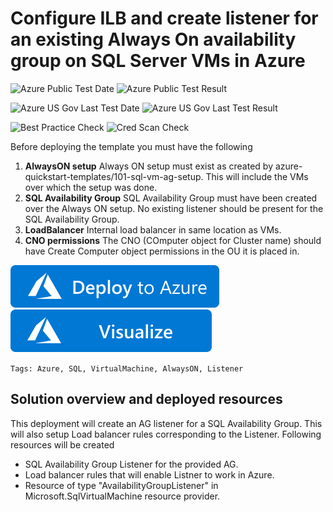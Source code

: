 # Configure ILB and create listener for an existing Always On availability group on SQL Server VMs in Azure

![Azure Public Test Date](https://azurequickstartsservice.blob.core.windows.net/badges/101-sql-vm-aglistener-setup/PublicLastTestDate.svg)
![Azure Public Test Result](https://azurequickstartsservice.blob.core.windows.net/badges/101-sql-vm-aglistener-setup/PublicDeployment.svg)

![Azure US Gov Last Test Date](https://azurequickstartsservice.blob.core.windows.net/badges/101-sql-vm-aglistener-setup/FairfaxLastTestDate.svg)
![Azure US Gov Last Test Result](https://azurequickstartsservice.blob.core.windows.net/badges/101-sql-vm-aglistener-setup/FairfaxDeployment.svg)

![Best Practice Check](https://azurequickstartsservice.blob.core.windows.net/badges/101-sql-vm-aglistener-setup/BestPracticeResult.svg)
![Cred Scan Check](https://azurequickstartsservice.blob.core.windows.net/badges/101-sql-vm-aglistener-setup/CredScanResult.svg)

Before deploying the template you must have the following

1. **AlwaysON setup** Always ON setup must exist as created by
   azure-quickstart-templates/101-sql-vm-ag-setup. This will include the VMs
   over which the setup was done.
2. **SQL Availability Group** SQL Availability Group must have been created over
   the Always ON setup. No existing listener should be present for the SQL
   Availability Group.
3. **LoadBalancer** Internal load balancer in same location as VMs.
4. **CNO permissions** The CNO (COmputer object for Cluster name) should have
   Create Computer object permissions in the OU it is placed in.

[![Deploy To Azure](https://raw.githubusercontent.com/Azure/azure-quickstart-templates/master/1-CONTRIBUTION-GUIDE/images/deploytoazure.svg?sanitize=true)](https://portal.azure.com/#create/Microsoft.Template/uri/https%3A%2F%2Fraw.githubusercontent.com%2FAzure%2Fazure-quickstart-templates%2Fmaster%2F101-sql-vm-aglistener-setup%2Fazuredeploy.json)
[![Visualize](https://raw.githubusercontent.com/Azure/azure-quickstart-templates/master/1-CONTRIBUTION-GUIDE/images/visualizebutton.svg?sanitize=true)](http://armviz.io/#/?load=https%3A%2F%2Fraw.githubusercontent.com%2FAzure%2Fazure-quickstart-templates%2Fmaster%2F101-sql-vm-aglistener-setup%2Fazuredeploy.json)

`Tags: Azure, SQL, VirtualMachine, AlwaysON, Listener`

## Solution overview and deployed resources

This deployment will create an AG listener for a SQL Availability Group. This
will also setup Load balancer rules corresponding to the Listener. Following
resources will be created

- SQL Availability Group Listener for the provided AG.
- Load balancer rules that will enable Listner to work in Azure.
- Resource of type "AvailabilityGroupListener" in Microsoft.SqlVirtualMachine
  resource provider.
